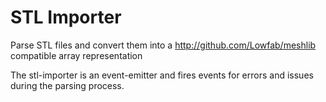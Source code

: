 # STL Importer

Parse STL files and convert them into a http://github.com/Lowfab/meshlib compatible array representation

The stl-importer is an event-emitter and fires events for errors and issues during the parsing process.
